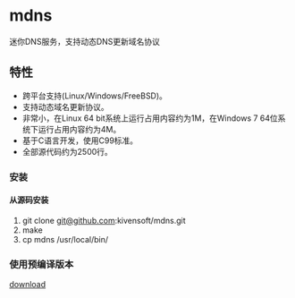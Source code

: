 # mdns
迷你DNS服务，支持动态DNS更新域名协议

## 特性
* 跨平台支持(Linux/Windows/FreeBSD)。
* 支持动态域名更新协议。
* 非常小，在Linux 64 bit系统上运行占用内容约为1M，在Windows 7 64位系统下运行占用内容约为4M。
* 基于C语言开发，使用C99标准。
* 全部源代码约为2500行。

### 安装

#### 从源码安装
1. git clone git@github.com:kivensoft/mdns.git
2. make
3. cp mdns /usr/local/bin/

### 使用预编译版本

[download](https://github.com/kivensoft/mdns/releases)
